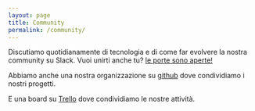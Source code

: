 ```yaml
---
layout: page
title: Community
permalink: /community/
---
```


Discutiamo quotidianamente di tecnologia e di come far evolvere la nostra community su Slack. Vuoi unirti anche tu?
[le porte sono aperte!](https://mug-slack-inviter.herokuapp.com/)

Abbiamo anche una nostra organizzazione su [github](https://github.com/m-u-g) dove condividiamo i nostri progetti.

E una board su [Trello](https://trello.com/b/cbJeCFJR/mug-setup) dove condividiamo le nostre attività.
